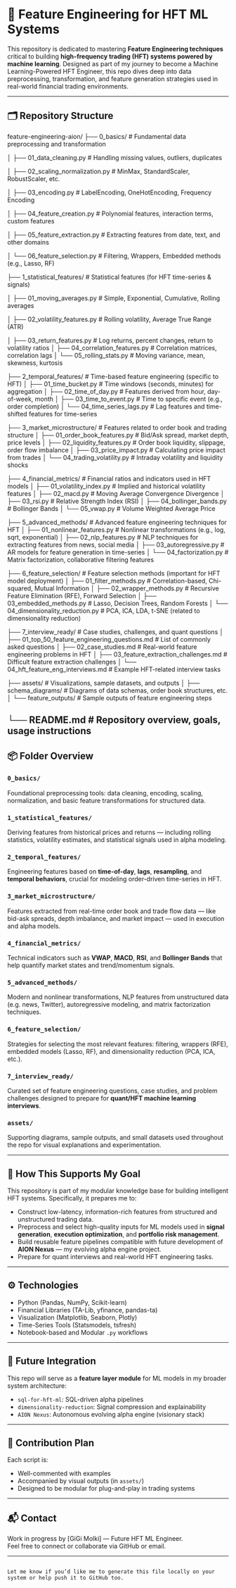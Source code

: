 # 🧠 Feature Engineering for HFT ML Systems

This repository is dedicated to mastering **Feature Engineering techniques** critical to building **high-frequency trading (HFT) systems powered by machine learning**. Designed as part of my journey to become a Machine Learning-Powered HFT Engineer, this repo dives deep into data preprocessing, transformation, and feature generation strategies used in real-world financial trading environments.

---

## 🗂️ Repository Structure

feature-engineering-aion/
├── 0_basics/                    # Fundamental data preprocessing and transformation

│   ├── 01_data_cleaning.py       # Handling missing values, outliers, duplicates

│   ├── 02_scaling_normalization.py # MinMax, StandardScaler, RobustScaler, etc.

│   ├── 03_encoding.py            # LabelEncoding, OneHotEncoding, Frequency Encoding

│   ├── 04_feature_creation.py    # Polynomial features, interaction terms, custom features

│   ├── 05_feature_extraction.py  # Extracting features from date, text, and other domains

│   └── 06_feature_selection.py   # Filtering, Wrappers, Embedded methods (e.g., Lasso, RF)



├── 1_statistical_features/      # Statistical features (for HFT time-series & signals)

│   ├── 01_moving_averages.py    # Simple, Exponential, Cumulative, Rolling averages

│   ├── 02_volatility_features.py # Rolling volatility, Average True Range (ATR)

│   ├── 03_return_features.py    # Log returns, percent changes, return to volatility ratios
│   ├── 04_correlation_features.py # Correlation matrices, correlation lags
│   └── 05_rolling_stats.py      # Moving variance, mean, skewness, kurtosis

├── 2_temporal_features/         # Time-based feature engineering (specific to HFT)
│   ├── 01_time_bucket.py        # Time windows (seconds, minutes) for aggregation
│   ├── 02_time_of_day.py        # Features derived from hour, day-of-week, month
│   ├── 03_time_to_event.py      # Time to specific event (e.g., order completion)
│   └── 04_time_series_lags.py   # Lag features and time-shifted features for time-series

├── 3_market_microstructure/     # Features related to order book and trading structure
│   ├── 01_order_book_features.py # Bid/Ask spread, market depth, price levels
│   ├── 02_liquidity_features.py # Order book liquidity, slippage, order flow imbalance
│   ├── 03_price_impact.py       # Calculating price impact from trades
│   └── 04_trading_volatility.py # Intraday volatility and liquidity shocks

├── 4_financial_metrics/         # Financial ratios and indicators used in HFT models
│   ├── 01_volatility_index.py   # Implied and historical volatility features
│   ├── 02_macd.py               # Moving Average Convergence Divergence
│   ├── 03_rsi.py                # Relative Strength Index (RSI)
│   ├── 04_bollinger_bands.py    # Bollinger Bands
│   └── 05_vwap.py               # Volume Weighted Average Price

├── 5_advanced_methods/          # Advanced feature engineering techniques for HFT
│   ├── 01_nonlinear_features.py # Nonlinear transformations (e.g., log, sqrt, exponential)
│   ├── 02_nlp_features.py      # NLP techniques for extracting features from news, social media
│   ├── 03_autoregressive.py    # AR models for feature generation in time-series
│   └── 04_factorization.py     # Matrix factorization, collaborative filtering features

├── 6_feature_selection/         # Feature selection methods (important for HFT model deployment)
│   ├── 01_filter_methods.py     # Correlation-based, Chi-squared, Mutual Information
│   ├── 02_wrapper_methods.py    # Recursive Feature Elimination (RFE), Forward Selection
│   ├── 03_embedded_methods.py   # Lasso, Decision Trees, Random Forests
│   └── 04_dimensionality_reduction.py # PCA, ICA, LDA, t-SNE (related to dimensionality reduction)

├── 7_interview_ready/           # Case studies, challenges, and quant questions
│   ├── 01_top_50_feature_engineering_questions.md # List of commonly asked questions
│   ├── 02_case_studies.md       # Real-world feature engineering problems in HFT
│   ├── 03_feature_extraction_challenges.md # Difficult feature extraction challenges
│   └── 04_hft_feature_eng_interviews.md # Example HFT-related interview tasks

├── assets/                      # Visualizations, sample datasets, and outputs
│   ├── schema_diagrams/         # Diagrams of data schemas, order book structures, etc.
│   └── feature_outputs/         # Sample outputs of feature engineering steps

└── README.md                    # Repository overview, goals, usage instructions
---

## 📦 Folder Overview

### `0_basics/`
Foundational preprocessing tools: data cleaning, encoding, scaling, normalization, and basic feature transformations for structured data.

### `1_statistical_features/`
Deriving features from historical prices and returns — including rolling statistics, volatility estimates, and statistical signals used in alpha modeling.

### `2_temporal_features/`
Engineering features based on **time-of-day**, **lags**, **resampling**, and **temporal behaviors**, crucial for modeling order-driven time-series in HFT.

### `3_market_microstructure/`
Features extracted from real-time order book and trade flow data — like bid-ask spreads, depth imbalance, and market impact — used in execution and alpha models.

### `4_financial_metrics/`
Technical indicators such as **VWAP**, **MACD**, **RSI**, and **Bollinger Bands** that help quantify market states and trend/momentum signals.

### `5_advanced_methods/`
Modern and nonlinear transformations, NLP features from unstructured data (e.g. news, Twitter), autoregressive modeling, and matrix factorization techniques.

### `6_feature_selection/`
Strategies for selecting the most relevant features: filtering, wrappers (RFE), embedded models (Lasso, RF), and dimensionality reduction (PCA, ICA, etc.).

### `7_interview_ready/`
Curated set of feature engineering questions, case studies, and problem challenges designed to prepare for **quant/HFT machine learning interviews**.

### `assets/`
Supporting diagrams, sample outputs, and small datasets used throughout the repo for visual explanations and experimentation.

---

## 🧭 How This Supports My Goal

This repository is part of my modular knowledge base for building intelligent HFT systems. Specifically, it prepares me to:

- Construct low-latency, information-rich features from structured and unstructured trading data.
- Preprocess and select high-quality inputs for ML models used in **signal generation**, **execution optimization**, and **portfolio risk management**.
- Build reusable feature pipelines compatible with future development of **AION Nexus** — my evolving alpha engine project.
- Prepare for quant interviews and real-world HFT engineering tasks.

---

## ⚙️ Technologies

- Python (Pandas, NumPy, Scikit-learn)
- Financial Libraries (TA-Lib, yfinance, pandas-ta)
- Visualization (Matplotlib, Seaborn, Plotly)
- Time-Series Tools (Statsmodels, tsfresh)
- Notebook-based and Modular `.py` workflows

---

## 🚀 Future Integration

This repo will serve as a **feature layer module** for ML models in my broader system architecture:
- `sql-for-hft-ml`: SQL-driven alpha pipelines
- `dimensionality-reduction`: Signal compression and explainability
- `AION Nexus`: Autonomous evolving alpha engine (visionary stack)

---

## 📌 Contribution Plan

Each script is:
- Well-commented with examples
- Accompanied by visual outputs (in `assets/`)
- Designed to be modular for plug-and-play in trading systems

---

## 📬 Contact

Work in progress by [GiGi Molki] — Future HFT ML Engineer.  
Feel free to connect or collaborate via GitHub or email.

---
```

Let me know if you’d like me to generate this file locally on your system or help push it to GitHub too.
